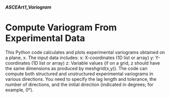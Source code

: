 ##### ASCEArt1_Variogram #####
# Compute Variogram From Experimental Data
This Python code calculates and plots experimental variograms obtained on a plane, x.
The input data includes:
x: X-coordinates (1D list or array)
y: Y-coordinates (1D list or array)
z: Variable values (if on a grid, z should have the same dimensions
as produced by meshgrid(x,y)).
The code can compute both structured and unstructured experimental variograms
in various directions. You need to specify the lag length and tolerance, the
number of directions, and the initial direction (indicated in degrees; for example, 0°).
